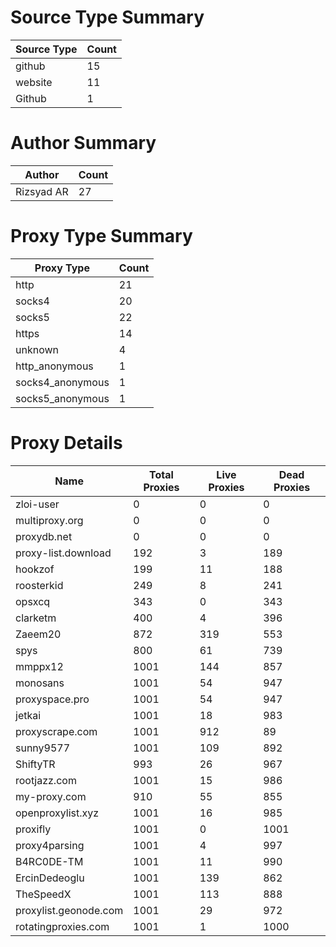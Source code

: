 # Source Type Summary

| Source Type | Count |
|-------------|-------|
| github | 15 |
| website | 11 |
| Github | 1 |


# Author Summary

| Author | Count |
|--------|-------|
| Rizsyad AR | 27 |


# Proxy Type Summary

| Proxy Type | Count |
|------------|-------|
| http | 21 |
| socks4 | 20 |
| socks5 | 22 |
| https | 14 |
| unknown | 4 |
| http_anonymous | 1 |
| socks4_anonymous | 1 |
| socks5_anonymous | 1 |


# Proxy Details

| Name | Total Proxies | Live Proxies | Dead Proxies |
|------|---------------|--------------|---------------|
| zloi-user | 0 | 0 | 0 |
| multiproxy.org | 0 | 0 | 0 |
| proxydb.net | 0 | 0 | 0 |
| proxy-list.download | 192 | 3 | 189 |
| hookzof | 199 | 11 | 188 |
| roosterkid | 249 | 8 | 241 |
| opsxcq | 343 | 0 | 343 |
| clarketm | 400 | 4 | 396 |
| Zaeem20 | 872 | 319 | 553 |
| spys | 800 | 61 | 739 |
| mmppx12 | 1001 | 144 | 857 |
| monosans | 1001 | 54 | 947 |
| proxyspace.pro | 1001 | 54 | 947 |
| jetkai | 1001 | 18 | 983 |
| proxyscrape.com | 1001 | 912 | 89 |
| sunny9577 | 1001 | 109 | 892 |
| ShiftyTR | 993 | 26 | 967 |
| rootjazz.com | 1001 | 15 | 986 |
| my-proxy.com | 910 | 55 | 855 |
| openproxylist.xyz | 1001 | 16 | 985 |
| proxifly | 1001 | 0 | 1001 |
| proxy4parsing | 1001 | 4 | 997 |
| B4RC0DE-TM | 1001 | 11 | 990 |
| ErcinDedeoglu | 1001 | 139 | 862 |
| TheSpeedX | 1001 | 113 | 888 |
| proxylist.geonode.com | 1001 | 29 | 972 |
| rotatingproxies.com | 1001 | 1 | 1000 |
